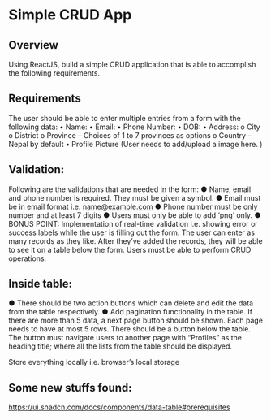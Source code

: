# Simple CRUD App

## Overview
Using ReactJS, build a simple CRUD application that is able to accomplish the following
requirements.

## Requirements
The user should be able to enter multiple entries from a form with the following data:
• Name:
• Email:
• Phone Number:
• DOB:
• Address:
o City
o District
o Province – Choices of 1 to 7 provinces as options
o Country – Nepal by default
• Profile Picture (User needs to add/upload a image here. )

## Validation:
Following are the validations that are needed in the form:
● Name, email and phone number is required. They must be given a symbol.
● Email must be in email format i.e. name@example.com
● Phone number must be only number and at least 7 digits
● Users must only be able to add ‘png’ only.
● BONUS POINT: Implementation of real-time validation i.e. showing error or success
labels while the user is filling out the form.
The user can enter as many records as they like. After they’ve added the records, they will be
able to see it on a table below the form. Users must be able to perform CRUD operations.

## Inside table:
● There should be two action buttons which can delete and edit the data from the
table respectively.
● Add pagination functionality in the table. If there are more than 5 data, a next page
button should be shown. Each page needs to have at most 5 rows.
There should be a button below the table. The button must navigate users to another page with
“Profiles” as the heading title; where all the lists from the table should be displayed.

Store everything locally i.e. browser’s local storage



## Some new stuffs found:
https://ui.shadcn.com/docs/components/data-table#prerequisites